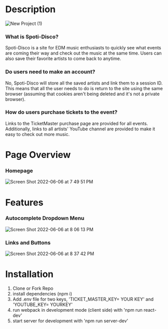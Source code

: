 # Description

![New Project (1)](https://user-images.githubusercontent.com/89487780/172257061-9a3b161e-92c2-46d9-8a8b-676f422d0dd0.png)

### What is Spoti-Disco?
Spoti-Disco is a site for EDM music enthusiasts to quickly see what events are coming their way and check out the music at the same time. Users can also save their favorite artists to come back to anytime.

### Do users need to make an account?
No, Spoti-Disco will store all the saved artists and link them to a session ID. This means that all the user needs to do is return to the site using the same browser (assuming that cookies aren't being deleted and it's not a private browser).

### How do users purchase tickets to the event?
Links to the TicketMaster purchase page are provided for all events. Additionally, links to all artists' YouTube channel are provided to make it easy to check out more music.

# Page Overview

### Homepage
![Screen Shot 2022-06-06 at 7 49 51 PM](https://user-images.githubusercontent.com/89487780/172272718-a9062bea-dbc5-408e-8200-bc00915a363e.png)

# Features

### Autocomplete Dropdown Menu
![Screen Shot 2022-06-06 at 8 06 13 PM](https://user-images.githubusercontent.com/89487780/172274222-dd50971d-6064-483b-bf55-3cf632d726d6.png)

### Links and Buttons
![Screen Shot 2022-06-06 at 8 37 42 PM](https://user-images.githubusercontent.com/89487780/172277158-0ad5cb06-7647-47ce-a74d-f9545d09e58e.png)

# Installation
1. Clone or Fork Repo
2. install dependencies (npm i)
3. Add .env file for two keys, 'TICKET_MASTER_KEY= YOUR KEY' and 'YOUTUBE_KEY= YOURKEY'
4. run webpack in development mode (client side) with 'npm run react-dev'
5. start server for development with 'npm run server-dev'
